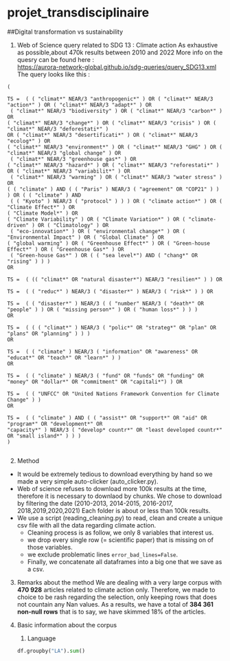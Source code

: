# projet_transdisciplinaire
##Digital transformation vs sustainability


    
1. Web of Science query related to SDG 13 : Climate action
    As exhaustive as possible,about 470k results between 2010 and 2022
    More info on the quesry can be found here :  
    https://aurora-network-global.github.io/sdg-queries/query_SDG13.xml
    The query looks like this : 
```
(

TS =  ( ( "climat*" NEAR/3 "anthropogenic*" ) OR ( "climat*" NEAR/3 "action*" ) OR ( "climat*" NEAR/3 "adapt*" ) OR
 ( "climat*" NEAR/3 "biodiversity" ) OR ( "climat*" NEAR/3 "carbon*" ) OR 
( "climat*" NEAR/3 "change*" ) OR ( "climat*" NEAR/3 "crisis" ) OR ( "climat*" NEAR/3 "deforestati*" ) 
OR ( "climat*" NEAR/3 "desertificati*" ) OR ( "climat*" NEAR/3 "ecolog*" ) OR 
( "climat*" NEAR/3 "environment*" ) OR ( "climat*" NEAR/3 "GHG" ) OR ( "climat*" NEAR/3 "global change" ) OR
 ( "climat*" NEAR/3 "greenhouse gas*" ) OR 
( "climat*" NEAR/3 "hazard*" ) OR ( "climat*" NEAR/3 "reforestati*" ) OR ( "climat*" NEAR/3 "variabilit*" ) OR
 ( "climat*" NEAR/3 "warming" ) OR ( "climat*" NEAR/3 "water stress" ) OR 
( ( "climate" ) AND ( ( "Paris" ) NEAR/3 ( "agreement" OR "COP21" ) ) ) OR ( ( "climate" ) AND
 ( ( "Kyoto" ) NEAR/3 ( "protocol" ) ) ) OR ( "climate action*" ) OR ( "Climate Effect*" ) OR
( "Climate Model*" ) OR 
( "Climate Variability" ) OR ( "Climate Variation*" ) OR ( "climate-driven" ) OR ( "Climatology" ) OR
 ( "eco-innovation*" ) OR ( "environmental change*" ) OR ( "Environmental Impact" ) OR ( "Global Climate" ) OR 
( "global warming" ) OR ( "Greenhouse Effect*" ) OR ( "Green-house Effect*" ) OR ( "Greenhouse Gas*" ) OR
 ( "Green-house Gas*" ) OR ( ( "sea level*") AND ( "chang*" OR "rising" ) ) )
OR

TS =  ( (( "climat*" OR "natural disaster*") NEAR/3 "resilien*" ) ) OR

TS =  ( ( "reduc*" ) NEAR/3 ( "disaster*" ) NEAR/3 ( "risk*" ) ) OR

TS =  ( ( "disaster*" ) NEAR/3 ( ( "number" NEAR/3 ( "death*" OR "people" ) ) OR ( "missing person*" ) OR ( "human loss*" ) ) )
OR

TS =  ( ( ( "climat*" ) NEAR/3 ( "polic*" OR "strateg*" OR "plan" OR "plans" OR "planning" ) ) )
OR

TS =  ( ( "climate" ) NEAR/3 ( "information" OR "awareness" OR "educat*" OR "teach*" OR "learn*" ) )
OR

TS =  ( ( "climate" ) NEAR/3 ( "fund" OR "funds" OR "funding" OR "money" OR "dollar*" OR "commitment" OR "capitali*") ) OR

TS =  ( ( "UNFCC" OR "United Nations Framework Convention for Climate Change" ) )
OR

TS =  ( ( "climate" ) AND ( ( "assist*" OR "support*" OR "aid" OR "program*" OR "development*" OR 
"capacity*" ) NEAR/3 ( "develop* countr*" OR "least developed countr*" OR "small island*" ) ) )
)


``` 

2.  Method
- It would be extremely tedious to download everything by hand so
we made a very simple auto-clicker (auto_clicker.py).
- Web of science refuses to download more 100k results at the time, therefore it
is necessary to downlaod by chunks. We chose to download by 
filtering the date (2010-2013, 2014-2015, 2016-2017, 2018,2019,2020,2021)
Each folder is about or less than 100k results.
- We use a script (reading_cleaning.py) to read, clean and create a unique csv file with all the data
regarding climate action.
  - Cleaning process is as follow, we only 8 variables that interest us.
  - we drop every single row (= scientific paper) that is missing on of those
variables.
  - we exclude problematic lines ```error_bad_lines=False```.
  - Finally, we concatenate all dataframes into a big one that we save as a csv.

3. Remarks about the method
We are dealing with a very large corpus with **470 928** articles related to climate action 
only. Therefore, we made to choice to be rash regarding the selection, only keeping
rows that does not countain any Nan values. As a results, we have a total of 
**384 361 non-null rows** that is to say, we have skimmed 18% of the articles.


1. Basic information about the corpus
   1. Language
    ```python
    df.groupby("LA").sum()
    ```